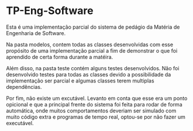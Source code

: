 # TP-Eng-Software

Esta é uma implementação parcial do sistema de pedágio da Matéria de Engenharia de Software.

Na pasta modelos, contem todas as classes desenvolvidas com esse propósito de uma implementação parcial a fim de demonstrar o que foi aprendido de certa forma durante a matéira.

Além disso, na pasta teste contém alguns testes desenvolvidos. Não foi desenvolvido testes para todas as classes devido a possibilidade da implementação ser parcial e algumas classes terem multiplas dependências.

Por fim, não existe um excutável. Levanto em conta que esse era um ponto opicional e que a principal frente do sistema foi feita para rodar de forma automática, onde muitos comportamentos deveriam ser simulado com muito código extra e programas de tempo real, optou-se por não fazer um executável.